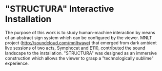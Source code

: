 # "STRUCTURA" Interactive Installation
The purpose of this work is to study human-machine interaction by means of an abstract sign system which can be configured by the viewer. 
MNLT project (http://soundcloud.com/mnltwave) that emerged from dark ambient live sessions of two acts, Symphocat and E110, contributed the sound landscape to the installation.
"STRUCTURA" was designed as an immersive construction which allows the viewer to grasp a "technologically sublime" experience.
